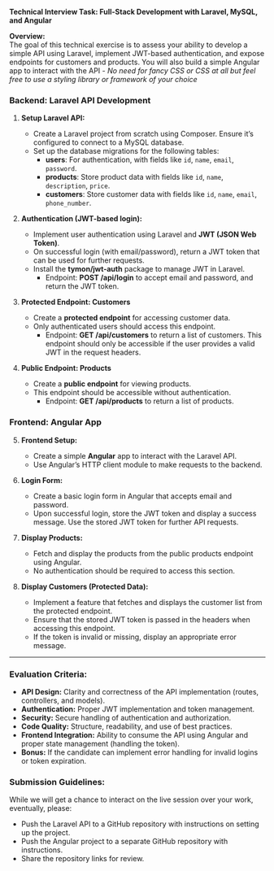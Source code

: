 **Technical Interview Task: Full-Stack Development with Laravel, MySQL, and Angular**

**Overview:**  
The goal of this technical exercise is to assess your ability to develop a simple API using Laravel, implement JWT-based authentication, and expose endpoints for customers and products. You will also build a simple Angular app to interact with the API - _No need for fancy CSS or CSS at all but feel free to use a styling library or framework of your choice_

### **Backend: Laravel API Development**

1. **Setup Laravel API:**

   - Create a Laravel project from scratch using Composer. Ensure it’s configured to connect to a MySQL database.
   - Set up the database migrations for the following tables:
     - **users**: For authentication, with fields like `id`, `name`, `email`, `password`.
     - **products**: Store product data with fields like `id`, `name`, `description`, `price`.
     - **customers**: Store customer data with fields like `id`, `name`, `email`, `phone_number`.

2. **Authentication (JWT-based login):**

   - Implement user authentication using Laravel and **JWT (JSON Web Token)**.
   - On successful login (with email/password), return a JWT token that can be used for further requests.
   - Install the **tymon/jwt-auth** package to manage JWT in Laravel.
     - Endpoint: **POST /api/login** to accept email and password, and return the JWT token.

3. **Protected Endpoint: Customers**

   - Create a **protected endpoint** for accessing customer data.
   - Only authenticated users should access this endpoint.
     - Endpoint: **GET /api/customers** to return a list of customers. This endpoint should only be accessible if the user provides a valid JWT in the request headers.

4. **Public Endpoint: Products**
   - Create a **public endpoint** for viewing products.
   - This endpoint should be accessible without authentication.
     - Endpoint: **GET /api/products** to return a list of products.

### **Frontend: Angular App**

5. **Frontend Setup:**

   - Create a simple **Angular** app to interact with the Laravel API.
   - Use Angular’s HTTP client module to make requests to the backend.

6. **Login Form:**

   - Create a basic login form in Angular that accepts email and password.
   - Upon successful login, store the JWT token and display a success message. Use the stored JWT token for further API requests.

7. **Display Products:**

   - Fetch and display the products from the public products endpoint using Angular.
   - No authentication should be required to access this section.

8. **Display Customers (Protected Data):**
   - Implement a feature that fetches and displays the customer list from the protected endpoint.
   - Ensure that the stored JWT token is passed in the headers when accessing this endpoint.
   - If the token is invalid or missing, display an appropriate error message.

---

### **Evaluation Criteria:**

- **API Design:** Clarity and correctness of the API implementation (routes, controllers, and models).
- **Authentication:** Proper JWT implementation and token management.
- **Security:** Secure handling of authentication and authorization.
- **Code Quality:** Structure, readability, and use of best practices.
- **Frontend Integration:** Ability to consume the API using Angular and proper state management (handling the token).
- **Bonus:** If the candidate can implement error handling for invalid logins or token expiration.

### **Submission Guidelines:**

While we will get a chance to interact on the live session over your work, eventually, please:

- Push the Laravel API to a GitHub repository with instructions on setting up the project.
- Push the Angular project to a separate GitHub repository with instructions.
- Share the repository links for review.

